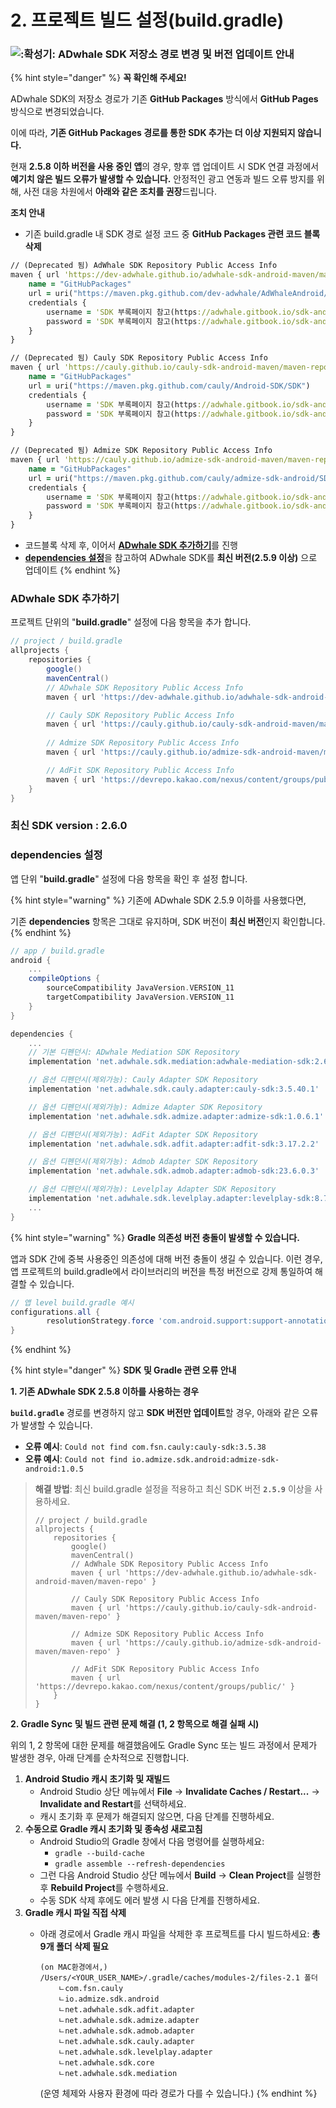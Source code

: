 # 2. 프로젝트 빌드 설정(build.gradle)

### ![:확성기:](https://a.slack-edge.com/production-standard-emoji-assets/14.0/apple-medium/1f4e2.png) ADwhale SDK 저장소 경로 변경 및 버전 업데이트 안내

{% hint style="danger" %}
**꼭 확인해 주세요!**

ADwhale SDK의 저장소 경로가 기존 **GitHub Packages** 방식에서 **GitHub Pages** 방식으로 변경되었습니다.&#x20;

이에 따라, **기존 GitHub Packages 경로를 통한 SDK 추가는 더 이상 지원되지 않습니다.**&#x20;

현재 **2.5.8 이하 버전을 사용 중인 앱**의 경우, 향후 앱 업데이트 시 SDK 연결 과정에서 **예기치 않은 빌드 오류가 발생할 수 있습니다.** 안정적인 광고 연동과 빌드 오류 방지를 위해, 사전 대응 차원에서 **아래와 같은 조치를 권장**드립니다.



**조치 안내**

* 기존 build.gradle 내 SDK 경로 설정 코드 중 **GitHub Packages 관련 코드 블록 삭제**

```clojure
// (Deprecated 됨) AdWhale SDK Repository Public Access Info
maven { url 'https://dev-adwhale.github.io/adwhale-sdk-android-maven/maven-repo' }
    name = "GitHubPackages"
    url = uri("https://maven.pkg.github.com/dev-adwhale/AdWhaleAndroid/SDK")
    credentials {
        username = 'SDK 부록페이지 참고(https://adwhale.gitbook.io/sdk-android-appendix)'
        password = 'SDK 부록페이지 참고(https://adwhale.gitbook.io/sdk-android-appendix)'
    }
}

// (Deprecated 됨) Cauly SDK Repository Public Access Info
maven { url 'https://cauly.github.io/cauly-sdk-android-maven/maven-repo' }
    name = "GitHubPackages"
    url = uri("https://maven.pkg.github.com/cauly/Android-SDK/SDK")
    credentials {
        username = 'SDK 부록페이지 참고(https://adwhale.gitbook.io/sdk-android-appendix)'
        password = 'SDK 부록페이지 참고(https://adwhale.gitbook.io/sdk-android-appendix)'
    }
}

// (Deprecated 됨) Admize SDK Repository Public Access Info
maven { url 'https://cauly.github.io/admize-sdk-android-maven/maven-repo' }
    name = "GitHubPackages"
    url = uri("https://maven.pkg.github.com/cauly/admize-sdk-android/SDK")
    credentials {
        username = 'SDK 부록페이지 참고(https://adwhale.gitbook.io/sdk-android-appendix)'
        password = 'SDK 부록페이지 참고(https://adwhale.gitbook.io/sdk-android-appendix)'
    }
}
```



* 코드블록 삭제 후, 이어서 [**ADwhale SDK 추가하기**](2.-build.gradle.md#adwhale-sdk-1)를 진행
* [**dependencies 설정**](2.-build.gradle.md#dependencies)을 참고하여 ADwhale SDK를 **최신 버전(2.5.9 이상)** 으로 업데이트
{% endhint %}

### ADwhale SDK 추가하기

프로젝트 단위의 "**build.gradle**" 설정에 다음 항목을 추가 합니다.

```gradle
// project / build.gradle
allprojects {
    repositories {
        google()
        mavenCentral()
        // ADwhale SDK Repository Public Access Info
        maven { url 'https://dev-adwhale.github.io/adwhale-sdk-android-maven/maven-repo' }

        // Cauly SDK Repository Public Access Info
        maven { url 'https://cauly.github.io/cauly-sdk-android-maven/maven-repo' }
        
        // Admize SDK Repository Public Access Info
        maven { url 'https://cauly.github.io/admize-sdk-android-maven/maven-repo' }

        // AdFit SDK Repository Public Access Info
        maven { url 'https://devrepo.kakao.com/nexus/content/groups/public/' }
    }
}
```

### 최신 SDK version : 2.6.0

### dependencies 설정

앱 단위 "**build.gradle**" 설정에 다음 항목을 확인 후 설정 합니다.&#x20;

{% hint style="warning" %}
기존에 ADwhale SDK 2.5.9 이하를 사용했다면,

기존 **dependencies** 항목은 그대로 유지하며, SDK 버전이 **최신 버전**인지 확인합니다.
{% endhint %}

```gradle
// app / build.gradle
android {
    ...
    compileOptions {
        sourceCompatibility JavaVersion.VERSION_11
        targetCompatibility JavaVersion.VERSION_11
    }
}

dependencies {
    ...
    // 기본 디펜던시: ADwhale Mediation SDK Repository
    implementation 'net.adwhale.sdk.mediation:adwhale-mediation-sdk:2.6.0'

    // 옵션 디펜던시(제외가능): Cauly Adapter SDK Repository
    implementation 'net.adwhale.sdk.cauly.adapter:cauly-sdk:3.5.40.1'

    // 옵션 디펜던시(제외가능): Admize Adapter SDK Repository
    implementation 'net.adwhale.sdk.admize.adapter:admize-sdk:1.0.6.1'

    // 옵션 디펜던시(제외가능): AdFit Adapter SDK Repository
    implementation 'net.adwhale.sdk.adfit.adapter:adfit-sdk:3.17.2.2'

    // 옵션 디펜던시(제외가능): Admob Adapter SDK Repository
    implementation 'net.adwhale.sdk.admob.adapter:admob-sdk:23.6.0.3'

    // 옵션 디펜던시(제외가능): Levelplay Adapter SDK Repository
    implementation 'net.adwhale.sdk.levelplay.adapter:levelplay-sdk:8.7.0.3' 
    ...    
}

```



{% hint style="warning" %}
**Gradle 의존성 버전 충돌이 발생할 수 있습니다.**

앱과 SDK 간에 중복 사용중인 의존성에 대해 버전 충돌이 생길 수 있습니다. 이런 경우, 앱 프로젝트의 build.gradle에서 라이브러리의 버전을 특정 버전으로 강제 통일하여 해결할 수 있습니다.

```gradle
// 앱 level build.gradle 예시
configurations.all {
        resolutionStrategy.force 'com.android.support:support-annotations:23.4.0' // 충돌나는 com.android.support:support-annotations 의존성 버전을 23.4.0 버전으로 강제 통일
}

```
{% endhint %}

{% hint style="danger" %}
**SDK 및 Gradle 관련 오류 안내**

**1. 기존 ADwhale SDK 2.5.8 이하를 사용하는 경우**

**`build.gradle`** 경로를 변경하지 않고 **SDK 버전만 업데이트**할 경우, 아래와 같은 오류가 발생할 수 있습니다.

* **오류 예시**: `Could not find com.fsn.cauly:cauly-sdk:3.5.38`&#x20;
* **오류 예시**: `Could not find io.admize.sdk.android:admize-sdk-android:1.0.5`&#x20;

> **해결 방법**: 최신 build.gradle 설정을 적용하고 최신 SDK 버전 **`2.5.9`** 이상을 사용하세요.
>
> ```
> // project / build.gradle
> allprojects {
>     repositories {
>         google()
>         mavenCentral()
>         // AdWhale SDK Repository Public Access Info
>         maven { url 'https://dev-adwhale.github.io/adwhale-sdk-android-maven/maven-repo' }
>
>         // Cauly SDK Repository Public Access Info
>         maven { url 'https://cauly.github.io/cauly-sdk-android-maven/maven-repo' }
>         
>         // Admize SDK Repository Public Access Info
>         maven { url 'https://cauly.github.io/admize-sdk-android-maven/maven-repo' }
>
>         // AdFit SDK Repository Public Access Info
>         maven { url 'https://devrepo.kakao.com/nexus/content/groups/public/' }
>     }
> }
> ```



**2. Gradle Sync 및 빌드 관련 문제 해결 (1, 2 항목으로 해결 실패 시)**

위의 1, 2 항목에 대한 문제를 해결했음에도 Gradle Sync 또는 빌드 과정에서 문제가 발생한 경우, 아래 단계를 순차적으로 진행합니다.

1. **Android Studio 캐시 초기화 및 재빌드**
   * Android Studio 상단 메뉴에서 **File** → **Invalidate Caches / Restart...** → **Invalidate and Restart**를 선택하세요.
   * 캐시 초기화 후 문제가 해결되지 않으면, 다음 단계를 진행하세요.
2. **수동으로 Gradle 캐시 초기화 및 종속성 새로고침**
   * Android Studio의 Gradle 창에서 다음 명령어를 실행하세요:
     * `gradle --build-cache`
     * `gradle assemble --refresh-dependencies`
   * 그런 다음 Android Studio 상단 메뉴에서 **Build** → **Clean Project**를 실행한 후 **Rebuild Project**를 수행하세요.
   * 수동 SDK 삭제 후에도 에러 발생 시 다음 단계를 진행하세요.
3. **Gradle 캐시 파일 직접 삭제**
   *   아래 경로에서 Gradle 캐시 파일을 삭제한 후 프로젝트를 다시 빌드하세요: **총 9개 폴더 삭제 필요**

       ```
       (on MAC환경에서,)
       /Users/<YOUR_USER_NAME>/.gradle/caches/modules-2/files-2.1 폴더
           ㄴcom.fsn.cauly
           ㄴio.admize.sdk.android
           ㄴnet.adwhale.sdk.adfit.adapter
           ㄴnet.adwhale.sdk.admize.adapter
           ㄴnet.adwhale.sdk.admob.adapter
           ㄴnet.adwhale.sdk.cauly.adapter
           ㄴnet.adwhale.sdk.levelplay.adapter
           ㄴnet.adwhale.sdk.core
           ㄴnet.adwhale.sdk.mediation
       ```

       (운영 체제와 사용자 환경에 따라 경로가 다를 수 있습니다.)
{% endhint %}
